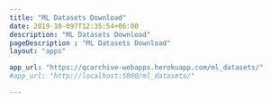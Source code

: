 ```yaml
---
title: "ML Datasets Download"
date: 2019-10-097T12:35:54+06:00
description: "ML Datasets Download"
pageDescription : "ML Datasets Download"
layout: "apps"

app_url: "https://qcarchive-webapps.herokuapp.com/ml_datasets/"
#app_url: "http://localhost:5000/ml_datasets/"

---
```

